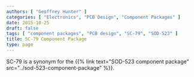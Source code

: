 ```yaml
---
authors: [ "Geoffrey Hunter" ]
categories: [ "Electronics", "PCB Design", "Component Packages" ]
date: 2015-10-25
draft: false
tags: [ "component packages", "PCB design", "SC-79", "SOD-523" ]
title: SC-79 Component Package
type: page
---
```


SC-79 is a synonym for the {{% link text="SOD-523 component package" src="../sod-523-component-package" %}}.

